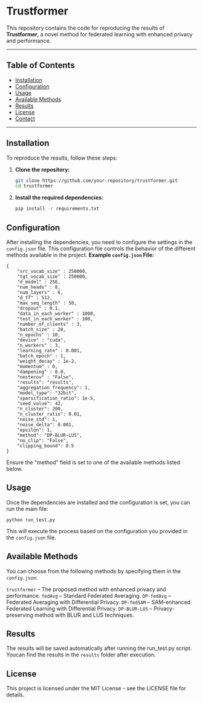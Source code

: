 # Trustformer

This repository contains the code for reproducing the results of **Trustformer**, a novel method for federated learning with enhanced privacy and performance.

---

## Table of Contents
- [Installation](#installation)
- [Configuration](#configuration)
- [Usage](#usage)
- [Available Methods](#available-methods)
- [Results](#results)
- [License](#license)
- [Contact](#contact)

---

## Installation

To reproduce the results, follow these steps:

1. **Clone the repository:**

   ```bash
   git clone https://github.com/your-repository/trustformer.git
   cd trustformer
   
2. **Install the required dependencies:**

   ```bash
   pip install -r requirements.txt


## Configuration
After installing the dependencies, you need to configure the settings in the ```config.json``` file. This configuration file controls the behavior of the different methods available in the project.
**Example ```config.json``` File:**
```
{
    "src_vocab_size" : 250000,
    "tgt_vocab_size" : 250000,
    "d_model" : 256,
    "num_heads" : 8,
    "num_layers" : 6,
    "d_ff" : 512,
    "max_seq_length" : 50,
    "dropout" : 0.1,
    "data_in_each_worker" : 1000,
    "test_in_each_worker" : 100,
    "number_of_clients" : 3,
    "batch_size" : 20,
    "n_epochs" : 10,
    "device" : "cuda",
    "n_workers" : 3,
    "learning_rate" : 0.001,
    "batch_epoch" : 1,
    "weight_decay" : 1e-2,
    "momentum" : 0,
    "dampening" : 0.0,
    "nesterov" : "False",
    "results": "results",
    "aggregation_frequency": 1,
    "model_type": "32bit",
    "sparsification_ratio": 1e-5,
    "seed_value": 42,
    "n_cluster": 200,
    "n_cluster_ratio": 0.01,
    "noise_std": 1,
    "noise_delta": 0.001,
    "epsilon": 1,
    "method": "DP-BLUR-LUS",
    "no_clip": "False",
    "clipping_bound": 0.5
}
```
Ensure the "method" field is set to one of the available methods listed below.

## Usage
Once the dependencies are installed and the configuration is set, you can run the main file:
```
python run_test.py
```

This will execute the process based on the configuration you provided in the ```config.json``` file.

## Available Methods
You can choose from the following methods by specifying them in the ```config.json```:

```trustformer``` – The proposed method with enhanced privacy and performance.
```fedAvg``` – Standard Federated Averaging.
```DP-fedAvg``` – Federated Averaging with Differential Privacy.
```DP-fedSAM``` – SAM-enhanced Federated Learning with Differential Privacy.
```DP-BLUR-LUS``` – Privacy-preserving method with BLUR and LUS techniques.

## Results
The results will be saved automatically after running the run_test.py script. Youcan find the results in the ```results``` folder after execution.


## License
This project is licensed under the MIT License - see the LICENSE file for details.
